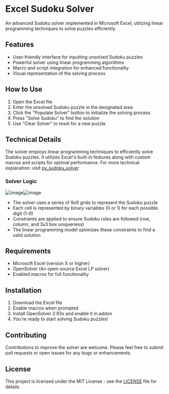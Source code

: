 # Excel Sudoku Solver

An advanced Sudoku solver implemented in Microsoft Excel, utilizing linear programming techniques to solve puzzles efficiently.

## Features

- User-friendly interface for inputting unsolved Sudoku puzzles
- Powerful solver using linear programming algorithms
- Macro and script integration for enhanced functionality
- Visual representation of the solving process

## How to Use

1. Open the Excel file
2. Enter the unsolved Sudoku puzzle in the designated area
3. Click the "Populate Solver" button to initialize the solving process
4. Press "Solve Sudoku" to find the solution
5. Use "Clear Solver" to reset for a new puzzle

## Technical Details

The solver employs linear programming techniques to efficiently solve Sudoku puzzles. It utilizes Excel's built-in features along with custom macros and scripts for optimal performance. For more technical explanation: visit [py_sudoku_solver](https://github.com/choppystick/py-sudoku-solver)

### Solver Logic
![image](https://github.com/user-attachments/assets/02c03c8f-9e24-48f2-9675-8366dfa43533)![image](https://github.com/user-attachments/assets/a05f0f77-74e8-476d-8fe5-6561c252d0c9)

- The solver uses a series of 9x9 grids to represent the Sudoku puzzle
- Each cell is represented by binary variables (0 or 1) for each possible digit (1-9)
- Constraints are applied to ensure Sudoku rules are followed (row, column, and 3x3 box uniqueness)
- The linear programming model optimizes these constraints to find a valid solution

## Requirements

- Microsoft Excel (version X or higher)
- OpenSolver (An open-source Excel LP solver)
- Enabled macros for full functionality

## Installation

1. Download the Excel file
2. Enable macros when prompted
3. Install OpenSolver 2.93x and enable it in addon
4. You're ready to start solving Sudoku puzzles!

## Contributing

Contributions to improve the solver are welcome. Please feel free to submit pull requests or open issues for any bugs or enhancements.

## License

This project is licensed under the MIT License - see the [LICENSE](LICENSE.txt) file for details.

